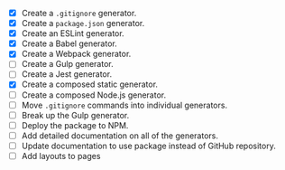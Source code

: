 - [x] Create a `.gitignore` generator.
- [x] Create a `package.json` generator.
- [x] Create an ESLint generator.
- [x] Create a Babel generator.
- [x] Create a Webpack generator.
- [ ] Create a Gulp generator.
- [ ] Create a Jest generator.
- [x] Create a composed static generator.
- [ ] Create a composed Node.js generator.
- [ ] Move `.gitignore` commands into individual generators.
- [ ] Break up the Gulp generator.
- [ ] Deploy the package to NPM.
- [ ] Add detailed documentation on all of the generators.
- [ ] Update documentation to use package instead of GitHub repository.
- [ ] Add layouts to pages

